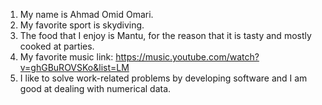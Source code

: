 1. My name is Ahmad Omid Omari.
2. My favorite sport is skydiving.
3. The food that I enjoy is Mantu, for the reason that it is tasty and mostly cooked at parties.
4. My favorite music link: https://music.youtube.com/watch?v=ghGBuROVSKo&list=LM
5. I like to solve work-related problems by developing software and I am good at dealing with numerical data.
